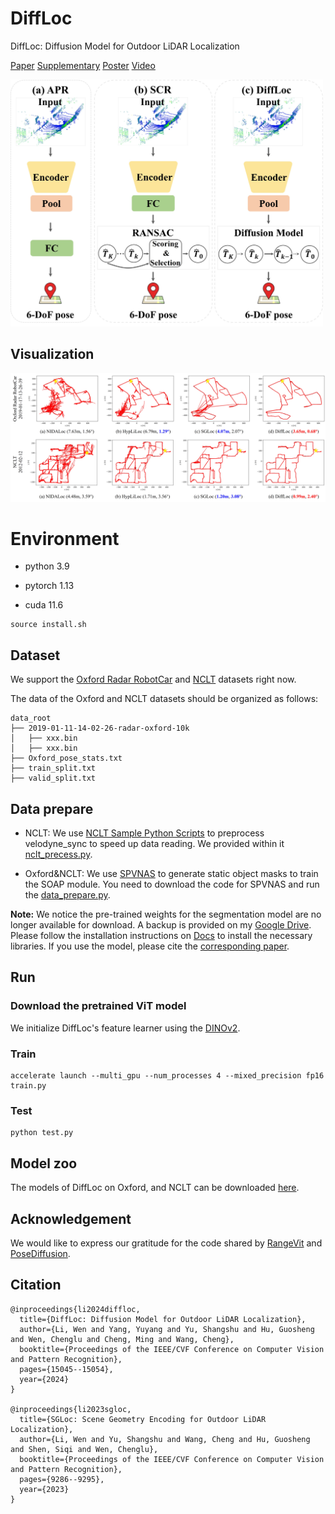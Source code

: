 # DiffLoc
DiffLoc: Diffusion Model for Outdoor LiDAR Localization

[Paper](https://openaccess.thecvf.com/content/CVPR2024/papers/Li_DiffLoc_Diffusion_Model_for_Outdoor_LiDAR_Localization_CVPR_2024_paper.pdf) 
[Supplementary](https://openaccess.thecvf.com/content/CVPR2024/supplemental/Li_DiffLoc_Diffusion_Model_CVPR_2024_supplemental.pdf)
[Poster](https://drive.google.com/file/d/1P80GGOAyWRF5BICAQ990PDO0iByW2kbP/view)
[Video](https://www.youtube.com/watch?v=sSW9nHQR0nc&t=31s)

<img src="https://github.com/liw95/DiffLoc/blob/main/img/DiffLoc.jpg" width=500>

## Visualization
![image](img/Results.jpg)

# Environment

- python 3.9

- pytorch 1.13

- cuda 11.6

```
source install.sh
```

## Dataset

We support the [Oxford Radar RobotCar](https://oxford-robotics-institute.github.io/radar-robotcar-dataset/datasets) and [NCLT](https://robots.engin.umich.edu/nclt/) datasets right now.

The data of the Oxford and NCLT datasets should be organized as follows:

```
data_root
├── 2019-01-11-14-02-26-radar-oxford-10k
│   ├── xxx.bin
│   ├── xxx.bin
├── Oxford_pose_stats.txt
├── train_split.txt
├── valid_split.txt
```

## Data prepare

- NCLT: We use [NCLT Sample Python Scripts](https://robots.engin.umich.edu/nclt/) to preprocess velodyne_sync to speed up data reading. We provided within it [nclt_precess.py](preprocess/nclt_precess.py).

- Oxford&NCLT: We use [SPVNAS](https://github.com/mit-han-lab/spvnas) to generate static object masks to train the SOAP module. You need to download the code for SPVNAS and run the [data_prepare.py](preprocess/data_prepare.py).

**Note:** We notice the pre-trained weights for the segmentation model are no longer available for download. A backup is provided on my [Google Drive](https://drive.google.com/file/d/1jtDClM-6EnW329FtJ0WXVBopOTuVRXJG/view?usp=sharing). Please follow the installation instructions on [Docs](https://github.com/PJLab-ADG/OpenPCSeg/blob/master/docs/INSTALL.md) to install the necessary libraries. If you use the model, please cite the [corresponding paper](https://github.com/mit-han-lab/spvnas).

## Run

### Download the pretrained ViT model
We initialize DiffLoc's feature learner using the [DINOv2](https://github.com/facebookresearch/dinov2?tab=readme-ov-file).

### Train

```
accelerate launch --multi_gpu --num_processes 4 --mixed_precision fp16 train.py
```

### Test
```
python test.py
```

## Model zoo

The models of DiffLoc on Oxford, and NCLT can be downloaded [here](https://drive.google.com/drive/folders/17uhEqc7BYqLETecllyLMorI0lOI9hBiQ).

## Acknowledgement

 We would like to express our gratitude for the code shared by [RangeVit](https://github.com/valeoai/rangevit) and [PoseDiffusion](https://github.com/facebookresearch/PoseDiffusion).

## Citation

```
@inproceedings{li2024diffloc,
  title={DiffLoc: Diffusion Model for Outdoor LiDAR Localization},
  author={Li, Wen and Yang, Yuyang and Yu, Shangshu and Hu, Guosheng and Wen, Chenglu and Cheng, Ming and Wang, Cheng},
  booktitle={Proceedings of the IEEE/CVF Conference on Computer Vision and Pattern Recognition},
  pages={15045--15054},
  year={2024}
}

@inproceedings{li2023sgloc,
  title={SGLoc: Scene Geometry Encoding for Outdoor LiDAR Localization},
  author={Li, Wen and Yu, Shangshu and Wang, Cheng and Hu, Guosheng and Shen, Siqi and Wen, Chenglu},
  booktitle={Proceedings of the IEEE/CVF Conference on Computer Vision and Pattern Recognition},
  pages={9286--9295},
  year={2023}
}
```
